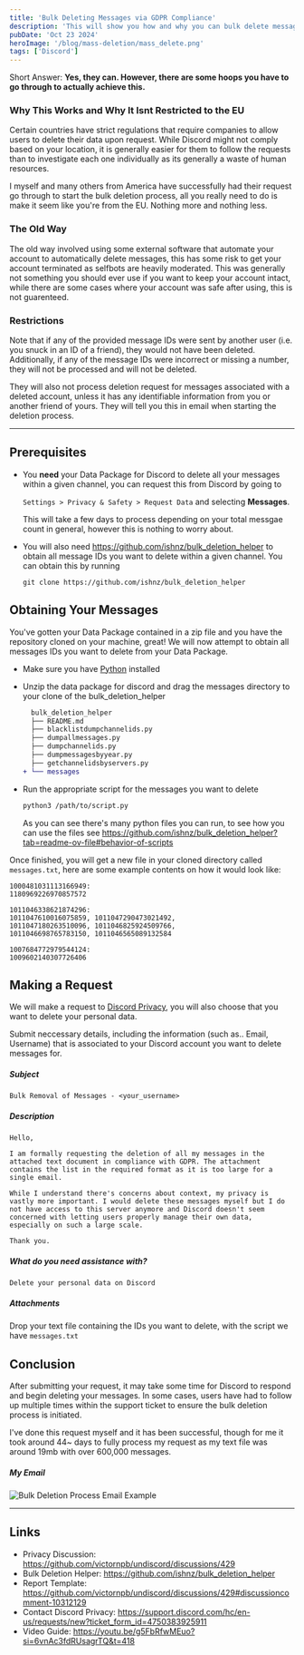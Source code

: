 ```yaml
---
title: 'Bulk Deleting Messages via GDPR Compliance'
description: 'This will show you how and why you can bulk delete messages'
pubDate: 'Oct 23 2024'
heroImage: '/blog/mass-deletion/mass_delete.png'
tags: ['Discord']
---
```


Short Answer: **Yes, they can. However, there are some hoops you have to go through to actually achieve this.**

### Why This Works and Why It Isnt Restricted to the EU

Certain countries have strict regulations that require companies to allow users to delete their data upon request. While Discord might not comply based on your location, it is generally easier for them to follow the requests than to investigate each one individually as its generally a waste of human resources.

I myself and many others from America have successfully had their request go through to start the bulk deletion process, all you really need to do is make it seem like you're from the EU. Nothing more and nothing less.

### The Old Way

The old way involved using some external software that automate your account to automatically delete messages, this has some risk to get your account terminated as selfbots are heavily moderated. This was generally not something you should ever use if you want to keep your account intact, while there are some cases where your account was safe after using, this is not guarenteed.

### Restrictions

Note that if any of the provided message IDs were sent by another user (i.e. you snuck in an ID of a friend), they would not have been deleted. Additionally, if any of the message IDs were incorrect or missing a number, they will not be processed and will not be deleted.

They will also not process deletion request for messages associated with a deleted account, unless it has any identifiable information from you or another friend of yours. They will tell you this in email when starting the deletion process. 

---

## Prerequisites

- You **need** your Data Package for Discord to delete all your messages within a given channel, you can request this from Discord by going to

  `Settings > Privacy & Safety > Request Data` and selecting **Messages**.

  This will take a few days to process depending on your total messgae count in general, however this is nothing to worry about.

- You will also need https://github.com/ishnz/bulk_deletion_helper to obtain all message IDs you want to delete within a given channel. You can obtain this by running

  `git clone https://github.com/ishnz/bulk_deletion_helper`

## Obtaining Your Messages

You've gotten your Data Package contained in a zip file and you have the repository cloned on your machine, great! We will now attempt to obtain all messages IDs you want to delete from your Data Package.

- Make sure you have [Python](https://www.python.org/downloads/) installed
- Unzip the data package for discord and drag the messages directory to your clone of the bulk_deletion_helper

  ```diff
    bulk_deletion_helper
    ├── README.md
    ├── blacklistdumpchannelids.py
    ├── dumpallmessages.py
    ├── dumpchannelids.py
    ├── dumpmessagesbyyear.py
    ├── getchannelidsbyservers.py
  + └── messages

  ```

- Run the appropriate script for the messages you want to delete

  ```sh
  python3 /path/to/script.py 
  ```

  As you can see there's many python files you can run, to see how you can use the files see https://github.com/ishnz/bulk_deletion_helper?tab=readme-ov-file#behavior-of-scripts

Once finished, you will get a new file in your cloned directory called `messages.txt`, here are some example contents on how it would look like:

```
1000481031113166949:
1180969226970857572

1011046338621874296:
1011047610016075859, 1011047290473021492,
1011047180263510096, 1011046825924509766,
1011046698765783150, 1011046565089132584

1007684772979544124:
1009602140307726406
```

## Making a Request 

We will make a request to [Discord Privacy](https://support.discord.com/hc/en-us/requests/new?ticket_form_id=4750383925911), you will also choose that you want to delete your personal data.

Submit neccessary details, including the information (such as.. Email, Username) that is associated to your Discord account you want to delete messages for. 

##### Subject
```
Bulk Removal of Messages - <your_username>
```

##### Description
```
Hello,

I am formally requesting the deletion of all my messages in the attached text document in compliance with GDPR. The attachment contains the list in the required format as it is too large for a single email.

While I understand there's concerns about context, my privacy is vastly more important. I would delete these messages myself but I do not have access to this server anymore and Discord doesn't seem concerned with letting users properly manage their own data, especially on such a large scale.

Thank you.
```

##### What do you need assistance with?

```
Delete your personal data on Discord
```

##### Attachments

Drop your text file containing the IDs you want to delete, with the script we have `messages.txt`

## Conclusion

After submitting your request, it may take some time for Discord to respond and begin deleting your messages. In some cases, users have had to follow up multiple times within the support ticket to ensure the bulk deletion process is initiated.

I've done this request myself and it has been successful, though for me it took around 44~ days to fully process my request as my text file was around 19mb with over 600,000 messages. 

##### My Email

![Bulk Deletion Process Email Example](/blog/mass-deletion/example_email.png)

---

## Links
- Privacy Discussion: https://github.com/victornpb/undiscord/discussions/429
- Bulk Deletion Helper: https://github.com/ishnz/bulk_deletion_helper
- Report Template: https://github.com/victornpb/undiscord/discussions/429#discussioncomment-10312129
- Contact Discord Privacy: https://support.discord.com/hc/en-us/requests/new?ticket_form_id=4750383925911
- Video Guide: https://youtu.be/g5FbRfwMEuo?si=6vnAc3fdRUsagrTQ&t=418